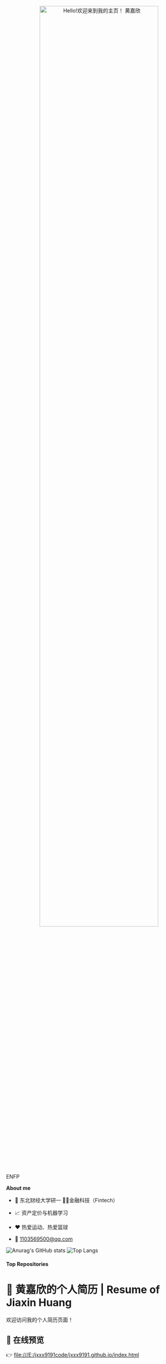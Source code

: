 <p align="center"><a href="https://anuraghazra.github.io"><img width="80%" alt="Hello!欢迎来到我的主页！ 黄嘉欣" src="./assets/gh-readme-header.png" /></a></p>

<br />

ENFP

**About me**

- 💼 东北财经大学研一 👨‍💻金融科技（Fintech）

- 📈 资产定价与机器学习

- ❤️ 热爱运动、热爱篮球

- 💬 1103569500@qq.com


![Anurag's GitHub stats](https://github-readme-stats.vercel.app/api?username=jxxx9191&show_icons=true&theme=radical)
![Top Langs](https://github-readme-stats.vercel.app/api/top-langs/?username=jxxx9191)


#### Top Repositories

# 💼 黄嘉欣的个人简历 | Resume of Jiaxin Huang

欢迎访问我的个人简历页面！


## 📎 在线预览
👉 [file:///E:/jxxx9191code/jxxx9191.github.io/index.html](https://github.com/jxxx9191/jxxx9191.github.io/tree/main)

